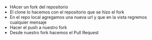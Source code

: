 - HAcer un fork del repositorio
- El clone lo hacemos con el repositorio que se hizo el fork
- En el repo local agregamos una nueva url y que en la vista regremos cualquier mensaje
- Hacer el push a nuestro fork
- Desde nuestro fork hacemos el Pull Request
